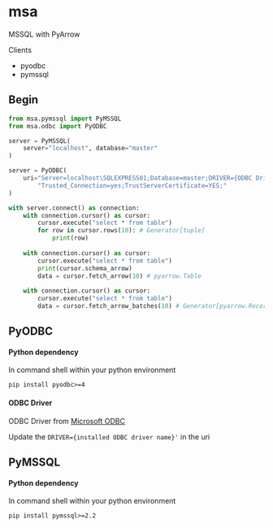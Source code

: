 # msa
MSSQL with PyArrow

Clients
- pyodbc
- pymssql

## Begin

```python
from msa.pymssql import PyMSSQL
from msa.odbc import PyODBC

server = PyMSSQL(
    server="localhost", database="master"
)

server = PyODBC(
    uri="Server=localhost\SQLEXPRESS01;Database=master;DRIVER={ODBC Driver 18 for SQL Server};"
        "Trusted_Connection=yes;TrustServerCertificate=YES;"
)

with server.connect() as connection:
    with connection.cursor() as cursor:        
        cursor.execute("select * from table")
        for row in cursor.rows(10): # Generator[tuple]
            print(row)
        
    with connection.cursor() as cursor:        
        cursor.execute("select * from table")
        print(cursor.schema_arrow)
        data = cursor.fetch_arrow(10) # pyarrow.Table
        
    with connection.cursor() as cursor:
        cursor.execute("select * from table")
        data = cursor.fetch_arrow_batches(10) # Generator[pyarrow.RecordBatch]
```


## PyODBC

#### Python dependency
 In command shell within your python environment
```shell
pip install pyodbc>=4
```

#### ODBC Driver

ODBC Driver from [Microsoft ODBC](https://learn.microsoft.com/en-us/sql/connect/odbc/download-odbc-driver-for-sql-server?view=sql-server-ver16)

Update the `DRIVER={installed ODBC driver name}'` in the uri

## PyMSSQL

#### Python dependency
 In command shell within your python environment
```shell
pip install pymssql>=2.2
```